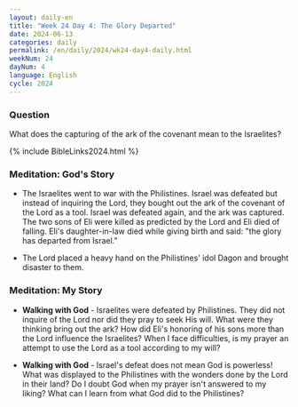 ```yaml
---
layout: daily-en
title: "Week 24 Day 4: The Glory Departed"
date: 2024-06-13
categories: daily
permalink: /en/daily/2024/wk24-day4-daily.html
weekNum: 24
dayNum: 4
language: English
cycle: 2024
---
```


### Question     
What does the capturing of the ark of the covenant mean to the Israelites?

{% include BibleLinks2024.html %} 

### Meditation: God's Story   
+ The Israelites went to war with the Philistines. Israel was defeated but instead of inquiring the Lord, they bought out the ark of the covenant of the Lord as a tool. Israel was defeated again, and the ark was captured. The two sons of Eli were killed as predicted by the Lord and Eli died of falling. Eli's daughter-in-law died while giving birth and said: "the glory has departed from Israel." 

+ The Lord placed a heavy hand on the Philistines' idol Dagon and brought disaster to them. 

### Meditation: My Story   
+ **Walking with God** - Israelites were defeated by Philistines. They did not inquire of the Lord nor did they pray to seek His will. What were they thinking bring out the ark? How did Eli's honoring of his sons more than the Lord influence the Israelites? When I face difficulties, is my prayer an attempt to use the Lord as a tool according to my will? 

+ **Walking with God** - Israel's defeat does not mean God is powerless! What was displayed to the Philistines with the wonders done by the Lord in their land? Do I doubt God when my prayer isn't answered to my liking? What can I learn from what God did to the Philistines? 
